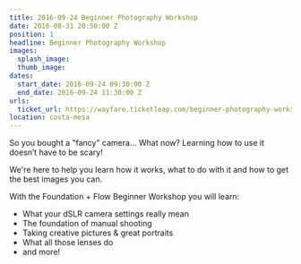 ```yaml
---
title: 2016-09-24 Beginner Photography Workshop
date: 2016-08-31 20:50:00 Z
position: 1
headline: Beginner Photography Workshop
images:
  splash_image: 
  thumb_image: 
dates:
  start_date: 2016-09-24 09:30:00 Z
  end_date: 2016-09-24 11:30:00 Z
urls:
  ticket_url: https://wayfare.ticketleap.com/beginner-photography-workshop/
location: costa-mesa
---
```


So you bought a "fancy" camera... What now? Learning how to use it doesn’t have to be scary!

We're here to help you learn how it works, what to do with it and how to get the best images you can.

With the Foundation + Flow Beginner Workshop you will learn:
- What your dSLR camera settings really mean
- The foundation of manual shooting
- Taking creative pictures & great portraits
- What all those lenses do
- and more!
